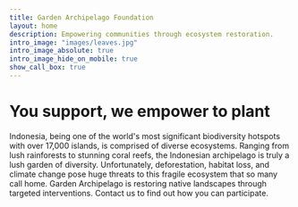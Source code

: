 ```yaml
---
title: Garden Archipelago Foundation 
layout: home
description: Empowering communities through ecosystem restoration.
intro_image: "images/leaves.jpg"
intro_image_absolute: true
intro_image_hide_on_mobile: true
show_call_box: true
---
```


# You support, we empower to plant

Indonesia, being one of the world's most significant biodiversity hotspots with over 17,000 islands, is comprised of diverse ecosystems. Ranging from lush rainforests to stunning coral reefs, the Indonesian archipelago is truly a lush garden of diversity. Unfortunately, deforestation, habitat loss, and climate change pose huge threats to this fragile ecosystem that so many call home. Garden Archipelago is restoring native landscapes through targeted interventions. Contact us to find out how you can participate.



